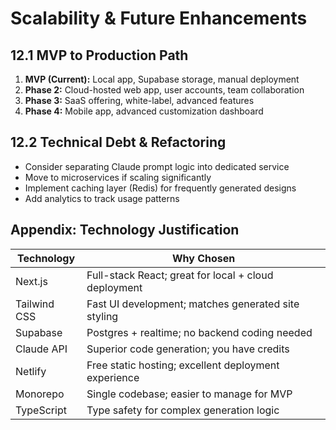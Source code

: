 # Scalability & Future Enhancements

## 12.1 MVP to Production Path

1. **MVP (Current):** Local app, Supabase storage, manual deployment
2. **Phase 2:** Cloud-hosted web app, user accounts, team collaboration
3. **Phase 3:** SaaS offering, white-label, advanced features
4. **Phase 4:** Mobile app, advanced customization dashboard

## 12.2 Technical Debt & Refactoring

- Consider separating Claude prompt logic into dedicated service
- Move to microservices if scaling significantly
- Implement caching layer (Redis) for frequently generated designs
- Add analytics to track usage patterns

## Appendix: Technology Justification

| Technology | Why Chosen |
|-----------|-----------|
| Next.js | Full-stack React; great for local + cloud deployment |
| Tailwind CSS | Fast UI development; matches generated site styling |
| Supabase | Postgres + realtime; no backend coding needed |
| Claude API | Superior code generation; you have credits |
| Netlify | Free static hosting; excellent deployment experience |
| Monorepo | Single codebase; easier to manage for MVP |
| TypeScript | Type safety for complex generation logic |
